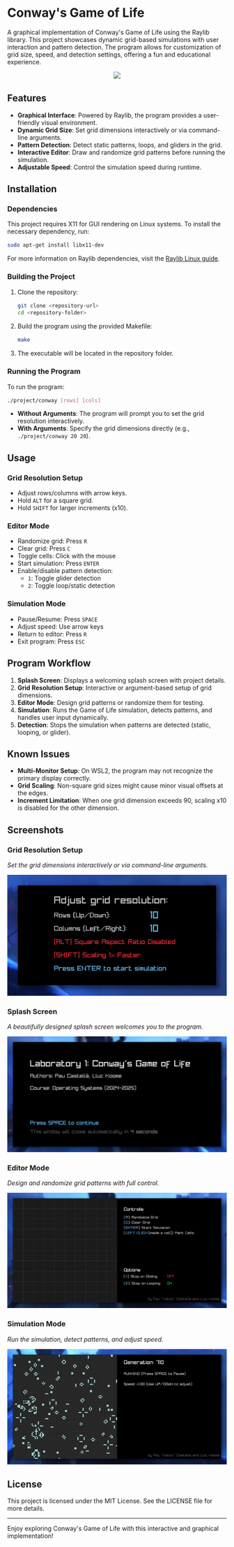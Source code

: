# Conway's Game of Life

A graphical implementation of Conway's Game of Life using the Raylib library. This project showcases dynamic grid-based simulations with user interaction and pattern detection. The program allows for customization of grid size, speed, and detection settings, offering a fun and educational experience.


<p align="center">
  <img src="readme/Conway.gif" width="400" />
</p>

## Features
- **Graphical Interface**: Powered by Raylib, the program provides a user-friendly visual environment.
- **Dynamic Grid Size**: Set grid dimensions interactively or via command-line arguments.
- **Pattern Detection**: Detect static patterns, loops, and gliders in the grid.
- **Interactive Editor**: Draw and randomize grid patterns before running the simulation.
- **Adjustable Speed**: Control the simulation speed during runtime.

## Installation
### Dependencies
This project requires X11 for GUI rendering on Linux systems. To install the necessary dependency, run:
```bash
sudo apt-get install libx11-dev
```
For more information on Raylib dependencies, visit the [Raylib Linux guide](https://github.com/raysan5/raylib/wiki/Working-on-GNU-Linux).

### Building the Project
1. Clone the repository:
   ```bash
   git clone <repository-url>
   cd <repository-folder>
   ```
2. Build the program using the provided Makefile:
   ```bash
   make
   ```
3. The executable will be located in the repository folder.

### Running the Program
To run the program:
```bash
./project/conway [rows] [cols]
```
- **Without Arguments**: The program will prompt you to set the grid resolution interactively.
- **With Arguments**: Specify the grid dimensions directly (e.g., `./project/conway 20 20`).

## Usage
### Grid Resolution Setup
- Adjust rows/columns with arrow keys.
- Hold `ALT` for a square grid.
- Hold `SHIFT` for larger increments (x10).

### Editor Mode
- Randomize grid: Press `R`
- Clear grid: Press `C`
- Toggle cells: Click with the mouse
- Start simulation: Press `ENTER`
- Enable/disable pattern detection:
    - `1`: Toggle glider detection
    - `2`: Toggle loop/static detection

### Simulation Mode
- Pause/Resume: Press `SPACE`
- Adjust speed: Use arrow keys
- Return to editor: Press `R`
- Exit program: Press `ESC`

## Program Workflow
1. **Splash Screen**: Displays a welcoming splash screen with project details.
2. **Grid Resolution Setup**: Interactive or argument-based setup of grid dimensions.
3. **Editor Mode**: Design grid patterns or randomize them for testing.
4. **Simulation**: Runs the Game of Life simulation, detects patterns, and handles user input dynamically.
5. **Detection**: Stops the simulation when patterns are detected (static, looping, or glider).

## Known Issues
- **Multi-Monitor Setup**: On WSL2, the program may not recognize the primary display correctly.
- **Grid Scaling**: Non-square grid sizes might cause minor visual offsets at the edges.
- **Increment Limitation**: When one grid dimension exceeds 90, scaling x10 is disabled for the other dimension.

## Screenshots

### Grid Resolution Setup
_Set the grid dimensions interactively or via command-line arguments._

![Grid Resolution Setup Placeholder](readme/Picture5.png)

### Splash Screen
_A beautifully designed splash screen welcomes you to the program._

![Splash Screen Placeholder](readme/Picture1.png)

### Editor Mode
_Design and randomize grid patterns with full control._

![Editor Mode Placeholder](readme/Picture2.png)

### Simulation Mode
_Run the simulation, detect patterns, and adjust speed._

![Simulation Mode Placeholder](readme/Picture3.png)

## License
This project is licensed under the MIT License. See the LICENSE file for more details.

---
Enjoy exploring Conway's Game of Life with this interactive and graphical implementation!

